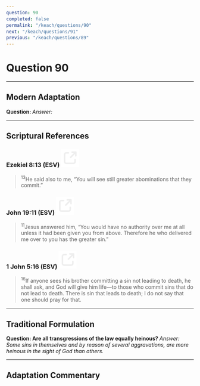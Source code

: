```yaml
---
question: 90
completed: false
permalink: "/keach/questions/90"
next: "/keach/questions/91"
previous: "/keach/questions/89"
---
```

# Question 90
---
## Modern Adaptation
<strong>
    Question:
</strong>

<em>
    Answer:
</em>

---
## Scriptural References
### Ezekiel 8:13 (ESV) <a href="https://biblegateway.com/passage/?search=Ezekiel+8%3A13&version=ESV"><img src="/assets/svg/link.svg"/></a>
> <sup>13</sup>He said also to me, “You will see still greater abominations that they commit.”

### John 19:11 (ESV) <a href="https://biblegateway.com/passage/?search=John+19%3A11&version=ESV"><img src="/assets/svg/link.svg"/></a>
> <sup>11</sup>Jesus answered him, “You would have no authority over me at all unless it had been given you from above. Therefore he who delivered me over to you has the greater sin.”

### 1 John 5:16 (ESV) <a href="https://biblegateway.com/passage/?search=1+John+5%3A16&version=ESV"><img src="/assets/svg/link.svg"/></a>
> <sup>16</sup>If anyone sees his brother committing a sin not leading to death, he shall ask, and God will give him life—to those who commit sins that do not lead to death. There is sin that leads to death; I do not say that one should pray for that.

---
## Traditional Formulation
<strong>
    Question: Are all transgressions of the law equally heinous?
</strong>

<em>
    Answer: Some sins in themselves and by reason of several aggravations, are more heinous in the sight of God than others.
</em>

---
## Adaptation Commentary
